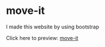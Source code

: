 # move-it
I made this website by using bootstrap

Click here to preview:
[move-it](https://vishal-the-nonpareil.github.io/move-it/)

